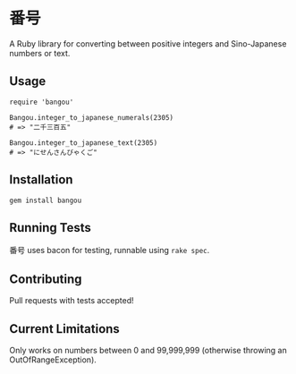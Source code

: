 # 番号

A Ruby library for converting between positive integers and Sino-Japanese numbers or text.

## Usage

```
require 'bangou'

Bangou.integer_to_japanese_numerals(2305)
# => "二千三百五"

Bangou.integer_to_japanese_text(2305)
# => "にせんさんびゃくご"
```

## Installation

`gem install bangou`

## Running Tests

番号 uses bacon for testing, runnable using `rake spec`.

## Contributing

Pull requests with tests accepted!

## Current Limitations

Only works on numbers between 0 and 99,999,999 (otherwise throwing an OutOfRangeException).